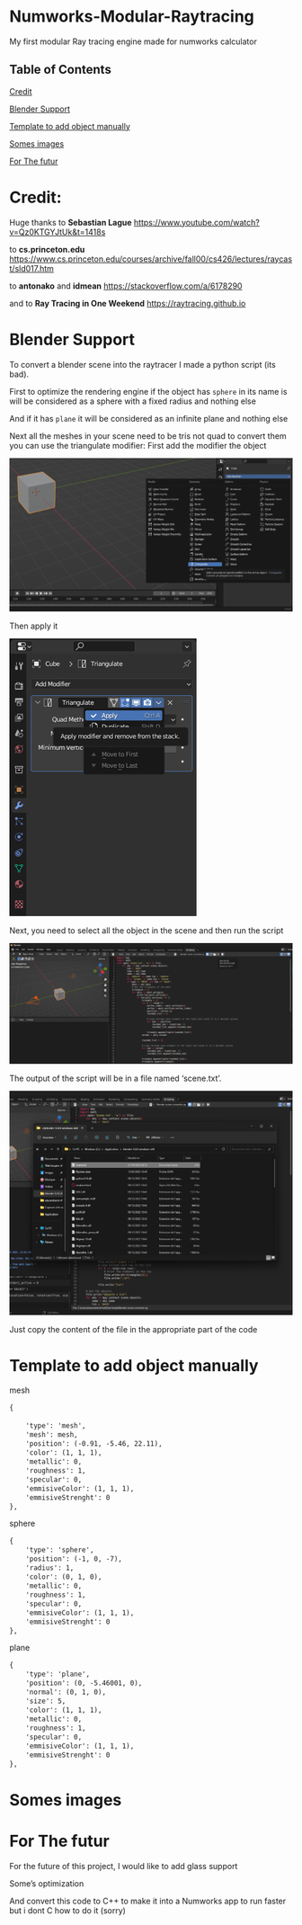 # Numworks-Modular-Raytracing
My first modular Ray tracing engine made for numworks calculator

##### <h2>Table of Contents</h2>
[Credit](#credit)  

[Blender Support](#blender-support)  

[Template to add object manually](#template-to-add-object-manually) 

[Somes images](#somes-images)  

[For The futur](#for-the-futur)  



<a name="credit"/>
<h1>Credit:</h1>

Huge thanks to **Sebastian Lague**
https://www.youtube.com/watch?v=Qz0KTGYJtUk&t=1418s

to **cs.princeton.edu**
https://www.cs.princeton.edu/courses/archive/fall00/cs426/lectures/raycast/sld017.htm

to **antonako** and **idmean**
https://stackoverflow.com/a/6178290

and to **Ray Tracing in One Weekend**
https://raytracing.github.io

<h1>Blender Support</h1>
To convert a blender scene into the raytracer I made a python script (its bad).

First to optimize the rendering engine if the object has `sphere` in its name is will be considered as a sphere with a fixed radius and nothing else

And if it has `plane` it will be considered as an infinite plane and nothing else

Next all the meshes in your scene need to be tris not quad to convert them you can use the triangulate modifier:
First add the modifier the object

![image](https://github.com/legoman0701/Numworks-Modular-Raytracing/blob/main/image/Triangulate.png)

Then apply it

![image](https://github.com/legoman0701/Numworks-Modular-Raytracing/blob/main/image/Apply_triangulate.png)

Next, you need to select all the object in the scene and then run the script

![image](https://github.com/legoman0701/Numworks-Modular-Raytracing/blob/main/image/Run_script.png)

The output of the script will be in a file named ‘scene.txt’.

![image](https://github.com/legoman0701/Numworks-Modular-Raytracing/blob/main/image/Output.png)

Just copy the content of the file in the appropriate part of the code

<h1>Template to add object manually</h1>


mesh

    {

        'type': 'mesh',
        'mesh': mesh,
        'position': (-0.91, -5.46, 22.11),
        'color': (1, 1, 1),
        'metallic': 0,
        'roughness': 1,
        'specular': 0,
        'emmisiveColor': (1, 1, 1),
        'emmisiveStrenght': 0
    },


sphere

    {
        'type': 'sphere',
        'position': (-1, 0, -7),
        'radius': 1,
        'color': (0, 1, 0),
        'metallic': 0,
        'roughness': 1,
        'specular': 0,
        'emmisiveColor': (1, 1, 1),
        'emmisiveStrenght': 0
    },


plane

    {
        'type': 'plane',
        'position': (0, -5.46001, 0),
        'normal': (0, 1, 0),
        'size': 5,
        'color': (1, 1, 1),
        'metallic': 0,
        'roughness': 1,
        'specular': 0,
        'emmisiveColor': (1, 1, 1),
        'emmisiveStrenght': 0
    },


<h1>Somes images</h1>

<h1>For The futur</h1>
For the future of this project, I would like to add glass support

Some’s optimization

And convert this code to C++ to make it into a Numworks app to run faster but i dont C how to do it (sorry)
